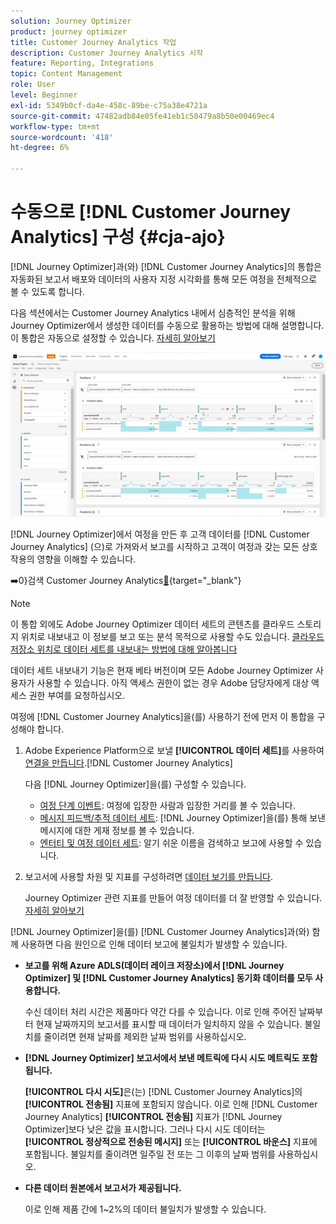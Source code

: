 ```yaml
---
solution: Journey Optimizer
product: journey optimizer
title: Customer Journey Analytics 작업
description: Customer Journey Analytics 시작
feature: Reporting, Integrations
topic: Content Management
role: User
level: Beginner
exl-id: 5349b0cf-da4e-458c-89be-c75a38e4721a
source-git-commit: 47482adb84e05fe41eb1c50479a8b50e00469ec4
workflow-type: tm+mt
source-wordcount: '418'
ht-degree: 6%

---
```


# 수동으로 [!DNL Customer Journey Analytics] 구성 {#cja-ajo}

[!DNL Journey Optimizer]과(와) [!DNL Customer Journey Analytics]의 통합은 자동화된 보고서 배포와 데이터의 사용자 지정 시각화를 통해 모든 여정을 전체적으로 볼 수 있도록 합니다.

다음 섹션에서는 Customer Journey Analytics 내에서 심층적인 분석을 위해 Journey Optimizer에서 생성한 데이터를 수동으로 활용하는 방법에 대해 설명합니다. 이 통합은 자동으로 설정할 수 있습니다. [자세히 알아보기](report-gs-cja.md)

![](assets/cja.png)

[!DNL Journey Optimizer]에서 여정을 만든 후 고객 데이터를 [!DNL Customer Journey Analytics] (으)로 가져와서 보고를 시작하고 고객이 여정과 갖는 모든 상호 작용의 영향을 이해할 수 있습니다.

➡️0&rbrace;검색 Customer Journey Analytics[&#128279;](https://experienceleague.adobe.com/en/docs/analytics-platform/using/integrations/ajo#manually-configure-a-data-view-to-be-used-with-journey-optimizer){target="_blank"}

>[!NOTE]
>
>이 통합 외에도 Adobe Journey Optimizer 데이터 세트의 콘텐츠를 클라우드 스토리지 위치로 내보내고 이 정보를 보고 또는 분석 목적으로 사용할 수도 있습니다. [클라우드 저장소 위치로 데이터 세트를 내보내는 방법에 대해 알아봅니다](../data/export-datasets.md)
>
>데이터 세트 내보내기 기능은 현재 베타 버전이며 모든 Adobe Journey Optimizer 사용자가 사용할 수 있습니다. 아직 액세스 권한이 없는 경우 Adobe 담당자에게 대상 액세스 권한 부여를 요청하십시오.

여정에 [!DNL Customer Journey Analytics]을(를) 사용하기 전에 먼저 이 통합을 구성해야 합니다.

1. Adobe Experience Platform으로 보낼 **[!UICONTROL 데이터 세트]**&#x200B;를 사용하여 [연결을 만듭니다](https://experienceleague.adobe.com/docs/analytics-platform/using/cja-connections/create-connection.html).[!DNL Customer Journey Analytics]

   다음 [!DNL Journey Optimizer]을(를) 구성할 수 있습니다.
   * [여정 단계 이벤트](../data/datasets-query-examples.md#journey-step-event): 여정에 입장한 사람과 입장한 거리를 볼 수 있습니다.
   * [메시지 피드백/추적 데이터 세트](../data/datasets-query-examples.md#message-feedback-event-dataset): [!DNL Journey Optimizer]을(를) 통해 보낸 메시지에 대한 게재 정보를 볼 수 있습니다.
   * [엔터티 및 여정 데이터 세트](../data/datasets-query-examples.md#entity-dataset): 알기 쉬운 이름을 검색하고 보고에 사용할 수 있습니다.

1. 보고서에 사용할 차원 및 지표를 구성하려면 [데이터 보기를 만듭니다](https://experienceleague.adobe.com/docs/analytics-platform/using/cja-dataviews/create-dataview.html).

   Journey Optimizer 관련 지표를 만들어 여정 데이터를 더 잘 반영할 수 있습니다. [자세히 알아보기](https://experienceleague.adobe.com/docs/analytics-platform/using/integrations/ajo.html#configure-the-data-view-to-accommodate-journey-optimizer-dimensions-and-metrics)

[!DNL Journey Optimizer]을(를) [!DNL Customer Journey Analytics]과(와) 함께 사용하면 다음 원인으로 인해 데이터 보고에 불일치가 발생할 수 있습니다.

* **보고를 위해 Azure ADLS(데이터 레이크 저장소)에서 [!DNL Journey Optimizer] 및 [!DNL Customer Journey Analytics] 동기화 데이터를 모두 사용합니다.**

  수신 데이터 처리 시간은 제품마다 약간 다를 수 있습니다. 이로 인해 주어진 날짜부터 현재 날짜까지의 보고서를 표시할 때 데이터가 일치하지 않을 수 있습니다. 불일치를 줄이려면 현재 날짜를 제외한 날짜 범위를 사용하십시오.

* **[!DNL Journey Optimizer] 보고서에서 보낸 메트릭에 다시 시도 메트릭도 포함됩니다.**

  **[!UICONTROL 다시 시도]**&#x200B;은(는) [!DNL Customer Journey Analytics]의 **[!UICONTROL 전송됨]** 지표에 포함되지 않습니다. 이로 인해 [!DNL Customer Journey Analytics] **[!UICONTROL 전송됨]** 지표가 [!DNL Journey Optimizer]보다 낮은 값을 표시합니다. 그러나 다시 시도 데이터는 **[!UICONTROL 정상적으로 전송된 메시지]** 또는 **[!UICONTROL 바운스]** 지표에 포함됩니다.
불일치를 줄이려면 일주일 전 또는 그 이후의 날짜 범위를 사용하십시오.

* **다른 데이터 원본에서 보고서가 제공됩니다.**

  이로 인해 제품 간에 1~2%의 데이터 불일치가 발생할 수 있습니다.
